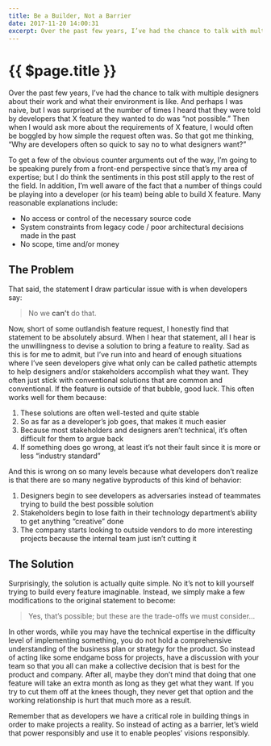 ```yaml
---
title: Be a Builder, Not a Barrier
date: 2017-11-20 14:00:31
excerpt: Over the past few years, I’ve had the chance to talk with multiple designers about their work and what their environment is like. And perhaps I was naive, but I was surprised at the number of times I heard that they were told by developers that X feature they wanted to do was “not possible.” Then when I would ask more about the requirements of X feature, I would often be boggled by how simple the request often was. So that got me thinking, “Why are developers often so quick to say no to what designers want?”
---
```


# {{ $page.title }}

Over the past few years, I’ve had the chance to talk with multiple designers about their work and what their environment is like. And perhaps I was naive, but I was surprised at the number of times I heard that they were told by developers that X feature they wanted to do was “not possible.” Then when I would ask more about the requirements of X feature, I would often be boggled by how simple the request often was. So that got me thinking, “Why are developers often so quick to say no to what designers want?”

To get a few of the obvious counter arguments out of the way, I’m going to be speaking purely from a front-end perspective since that’s my area of expertise; but I do think the sentiments in this post still apply to the rest of the field. In addition, I’m well aware of the fact that a number of things could be playing into a developer (or his team) being able to build X feature. Many reasonable explanations include:

- No access or control of the necessary source code
- System constraints from legacy code / poor architectural decisions made in the past
- No scope, time and/or money

## The Problem

That said, the statement I draw particular issue with is when developers say:

> No we **can’t** do that.

Now, short of some outlandish feature request, I honestly find that statement to be absolutely absurd. When I hear that statement, all I hear is the unwillingness to devise a solution to bring a feature to reality. Sad as this is for me to admit, but I’ve run into and heard of enough situations where I’ve seen developers give what only can be called pathetic attempts to help designers and/or stakeholders accomplish what they want. They often just stick with conventional solutions that are common and conventional. If the feature is outside of that bubble, good luck. This often works well for them because:

1. These solutions are often well-tested and quite stable
2. So as far as a developer’s job goes, that makes it much easier
3. Because most stakeholders and designers aren’t technical, it’s often difficult for them to argue back
4. If something does go wrong, at least it’s not their fault since it is more or less “industry standard”

And this is wrong on so many levels because what developers don’t realize is that there are so many negative byproducts of this kind of behavior:

1. Designers begin to see developers as adversaries instead of teammates trying to build the best possible solution
2. Stakeholders begin to lose faith in their technology department’s ability to get anything “creative” done
3. The company starts looking to outside vendors to do more interesting projects because the internal team just isn’t cutting it

## The Solution

Surprisingly, the solution is actually quite simple. No it’s not to kill yourself trying to build every feature imaginable. Instead, we simply make a few modifications to the original statement to become:

> Yes, that’s possible; but these are the trade-offs we must consider…

In other words, while you may have the technical expertise in the difficulty level of implementing something, you do not hold a comprehensive understanding of the business plan or strategy for the product. So instead of acting like some endgame boss for projects, have a discussion with your team so that you all can make a collective decision that is best for the product and company. After all, maybe they don’t mind that doing that one feature will take an extra month as long as they get what they want. If you try to cut them off at the knees though, they never get that option and the working relationship is hurt that much more as a result.

Remember that as developers we have a critical role in building things in order to make projects a reality. So instead of acting as a barrier, let’s wield that power responsibly and use it to enable peoples’ visions responsibly.
